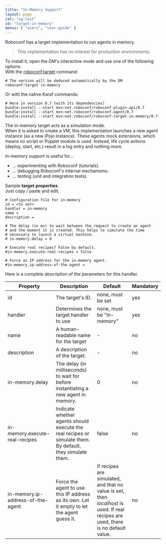 ```yaml
---
title: "In-Memory Support"
layout: page
cat: "ug-last"
id: "target-in-memory"
menus: [ "users", "user-guide" ]
---
```


Roboconf has a target implementation to run agents in memory.    

> This implementation has no interest for production environments.

To install it, open the DM's interactive mode and use one of the following options.  
With the [roboconf:target](karaf-commands-for-roboconf.html) command:

```properties
# The version will be deduced automatically by the DM
roboconf:target in-memory
```

Or with the native Karaf commands:

```properties
# Here in version 0.7 (with its dependencies)
bundle:install --start mvn:net.roboconf/roboconf-plugin-api/0.7
bundle:install --start mvn:net.roboconf/roboconf-agent/0.7
bundle:install --start mvn:net.roboconf/roboconf-target-in-memory/0.7
```

The in-memory target acts as a simulation mode.  
When it is asked to create a VM, this implementation launches a new agent instance (as a new
iPojo instance). These agents mock extensions, which means no script or Puppet module is used.
Instead, life cycle actions (deploy, start, etc.) result in a log entry and nothing more.

In-memory support is useful for...

* ... experimenting with Roboconf (tutorials).
* ... debugging Roboconf's internal mechanisms.
* ... testing (unit and integration tests).

Sample **target.properties**.  
Just copy / paste and edit.

```properties
# Configuration file for in-memory
id = <to set>
handler = in-memory
name = 
description = 

# The delay (in ms) to wait between the request to create an agent
# and the moment it is created. This helps to simulate the time
# necessary to launch a virtual machine.
# in-memory.delay = 0

# Execute real recipes? False by default.
#in-memory.execute-real-recipes = false

# Force an IP address for the in-memory agent.
#in-memory.ip-address-of-the-agent = 
```

Here is a complete description of the parameters for this handler.

| Property | Description | Default | Mandatory
| --- | --- | --- | --- |
| id | The target's ID. | none, must be set | yes |
| handler | Determines the target handler to use | none, must be "in-memory" | yes |
| name | A human-readable name for the target | - | no |
| description | A description of the target. | - | no |
| in-memory.delay | The delay (in milliseconds) to wait for before instantiating a new agent in memory. | 0 | no |
| in-memory.execute-real-recipes | Indicate whether agents should execute the real recipes or simulate them. By default, they simulate them. | false | no |
| in-memory.ip-address-of-the-agent | Force the agent to use this IP address as its own. Let it empty to let the agent guess it. | If recipes are simulated, and that no value is set, then *localhost* is used. If real recipes are used, there is no default value. | no |
